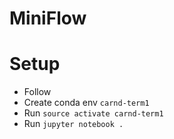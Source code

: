 MiniFlow
====

# Setup
- Follow [](https://github.com/tuliren/CarND-Term1-Starter-Kit)
- Create conda env `carnd-term1`
- Run `source activate carnd-term1`
- Run `jupyter notebook .`

